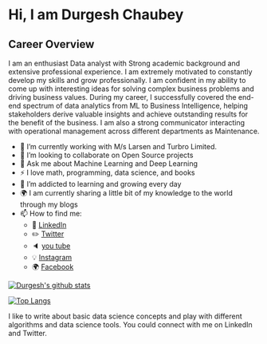 # Hi, I am Durgesh Chaubey

## Career Overview

I am an enthusiast Data analyst with Strong academic background and extensive professional experience. I am extremely motivated to constantly develop my skills and grow professionally. I am confident in my ability to come up with interesting ideas for solving complex business problems and driving business values. During my career, I successfully covered the end-end spectrum of data analytics from ML to Business Intelligence, helping stakeholders derive valuable insights and achieve outstanding results for the benefit of the business. I am also a strong communicator interacting with operational management across different departments as Maintenance.

- 🌱 I’m currently working with M/s Larsen and Turbro Limited.
- 👯 I’m looking to collaborate on Open Source projects
- 💬 Ask me about Machine Learning and Deep Learning
- :zap: I love math, programming, data science, and books
- 🌱 I’m addicted to learning and growing every day
- :earth_africa: I am currently sharing a little bit of my knowledge to the world through my blogs
- 📫 How to find me: 
   - :office: [LinkedIn](https://www.linkedin.com/in/durgeshdc15/)
  - :pencil2: [Twitter](https://twitter.com/Durgesh34763409)
  - :speaker: [you tube](https://www.youtube.com/channel/UC5-jCUZhaomx1zyxMLNAuFg)
  - :bulb: [Instagram](https://www.instagram.com/dc_snp/)
  - :earth_africa: [Facebook](https://www.facebook.com/dc.snp/)

[![Durgesh's github stats](https://github-readme-stats.vercel.app/api?username=spdsp04&count_private=true&show_icons=true&theme=radical&hide_rank=false)](https://github.com/anuraghazra/github-readme-stats)

[![Top Langs](https://github-readme-stats.vercel.app/api/top-langs/?username=spdsp04)](https://github.com/spdsp04/github-readme-stats)

I like to write about basic data science concepts and play with different algorithms and data science tools. You could connect with me on LinkedIn and Twitter.
